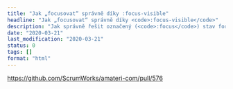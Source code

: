 ```yaml
---
title: "Jak „focusovat“ správně díky :focus-visible"
headline: "Jak „focusovat“ správně díky <code>:focus-visible</code>"
description: "Jak správně řešit označený (<code>:focus</code>) stav formulářových prvků."
date: "2020-03-21"
last_modification: "2020-03-21"
status: 0
tags: []
format: "html"
---
```


https://github.com/ScrumWorks/amateri-com/pull/576
